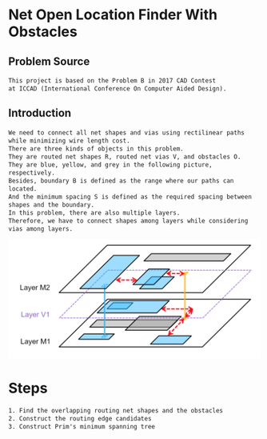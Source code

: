 # Net Open Location Finder With Obstacles

Problem Source
--------

    This project is based on the Problem B in 2017 CAD Contest 
    at ICCAD (International Conference On Computer Aided Design).
    
    
Introduction
-------------
    
    We need to connect all net shapes and vias using rectilinear paths while minimizing wire length cost. 
    There are three kinds of objects in this problem. 
    They are routed net shapes R, routed net vias V, and obstacles O. 
    They are blue, yellow, and grey in the following picture, respectively. 
    Besides, boundary B is defined as the range where our paths can located.
    And the minimum spacing S is defined as the required spacing between shapes and the boundary. 
    In this problem, there are also multiple layers.
    Therefore, we have to connect shapes among layers while considering vias among layers.

![image](https://github.com/muachilin/Net-Open-Location-Finder-With-Obstacles/blob/master/problem_example.png)

Steps
======

    1. Find the overlapping routing net shapes and the obstacles
    2. Construct the routing edge candidates
    3. Construct Prim's minimum spanning tree
